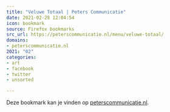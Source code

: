 ```yaml
---
title: "Veluwe Totaal | Peters Communicatie"
date: 2021-02-28 12:04:54
icon: bookmark
source: Firefox bookmarks
src_url: https://peterscommunicatie.nl/menu/veluwe-totaal/
domains:
- peterscommunicatie.nl
2021: "02"
categories:
- art
- facebook
- twitter
- unsorted

---
```

Deze bookmark kan je vinden op [peterscommunicatie.nl](https://peterscommunicatie.nl/menu/veluwe-totaal/).
